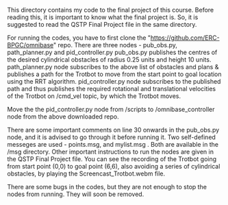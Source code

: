 This directory contains my code to the final project of this course.
Before reading this, it is important to know what the final project is. So, it is suggested to read the QSTP Final Project file in the same directory.

For running the codes, you have to first clone the "https://github.com/ERC-BPGC/omnibase" repo. 
There are three nodes - pub_obs.py, path_planner.py and pid_controller.py
pub_obs.py publishes the centres of the desired cylindrical obstacles of radius 0.25 units and height 10 units.
path_planner.py node subscribes to the above list of obstacles and plans & publishes a path for the Trotbot to move from the start point to goal location using the RRT algorithm.
pid_controller.py node subscribes to the published path and thus publishes the required rotational and translational velocities of the Trotbot on /cmd_vel topic, by which the Trotbot moves.

Move the the pid_controller.py node from /scripts to /omnibase_controller node from the above downloaded repo.

There are some important comments on line 30 onwards in the pub_obs.py node, and it is advised to go through it before running it.
Two self-defined messeges are used - points.msg, and mylist.msg . Both are available in the /msg directory.
Other important instructions to run the nodes are given in the QSTP Final Project file.
You can see the recording of the Trotbot going from start point (0,0) to goal point (6,6), also avoiding a series of cylindrical obstacles, by playing the Screencast_Trotbot.webm file.

There are some bugs in the codes, but they are not enough to stop the nodes from running. They will soon be removed.

